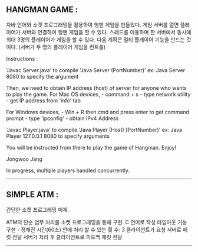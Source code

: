 HANGMAN GAME :
----------------------------------------------------------------------------------------------
자바 언어와 소켓 프로그래밍을 활용하여 행맨 게임을 만들었다.
게임 서버를 열면 플레이어가 서버와 연결하여 행맨 게임을 할 수 있다.
스레드를 이용하며 한 서버에서 동시에 최대 3명의 플레이어가 게임을 할 수 있다.
다음 계획은 멀티 플레이어 기능을 만드는 것이다. (서버가 두 명의 플레이어 게임을 컨트롤)

Instructions :

'Javac Server.java' to compile
'Java Server (PortNumber)' ex: Java Server 8080  to specify the argument

Then, we need to obtain IP address (host) of server for anyone who wants to play the game.
For Mac OS devices, 
    - command + s 
    - type network utility
    - get IP address from 'info' tab

For Windows devices,
    - Win + R then cmd and press enter to get command prompt
    - type 'ipconfig'
    - obtain IPv4 Address

'Javac Player.java' to compile
'Java Player (Host) (PortNumber)' ex: Java Player 127.0.0.1 8080 to specify arguments

You will be instructed from there to play the game of Hangman.
Enjoy!

Jongwoo Jang

In progress, multiple players handled concurrently. 

----------------------------------------------------------------------------------------------


SIMPLE ATM :
----------------------------------------------------------------------------------------------
간단한 소켓 프로그래밍 예제.

ATM의 단순 업무 처리를 소켓 프로그래밍을 통해 구현.
C 언어로 작성
타임아웃 기능 구현 - 정해진 시간(60초) 안에 처리 할 수 있는 횟 수: 3
클라이언트가 요청 서버로 패킷 전달
서버가 처리 후 클라이언트로 피드백 패킷 전달

----------------------------------------------------------------------------------------------


